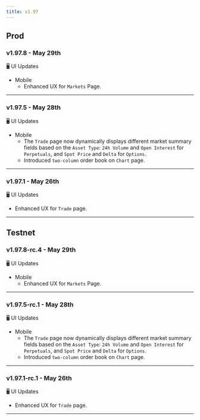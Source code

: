 ```yaml
---
title: v1.97
---
```

## Prod
### v1.97.8 - May 29th
🖥️  UI Updates
* Mobile
    * Enhanced UX for `Markets` Page.
---
### v1.97.5 - May 28th
🖥️  UI Updates
* Mobile
    * The `Trade` page now dynamically displays different market summary fields based on the `Asset Type`: `24h Volume` and `Open Interest` for `Perpetuals`, and `Spot Price` and `Delta` for `Options`.
    * Introduced `two-column` order book on `Chart` page.
---
### v1.97.1 - May 26th
🖥️  UI Updates
* Enhanced UX for `Trade` page.
---

## Testnet
### v1.97.8-rc.4 - May 29th
🖥️  UI Updates
* Mobile
    * Enhanced UX for `Markets` Page.
---
### v1.97.5-rc.1 - May 28th
🖥️  UI Updates
* Mobile
    * The `Trade` page now dynamically displays different market summary fields based on the `Asset Type`: `24h Volume` and `Open Interest` for `Perpetuals`, and `Spot Price` and `Delta` for `Options`.
    * Introduced `two-column` order book on `Chart` page.
---
### v1.97.1-rc.1 - May 26th
🖥️  UI Updates
* Enhanced UX for `Trade` page.
---
